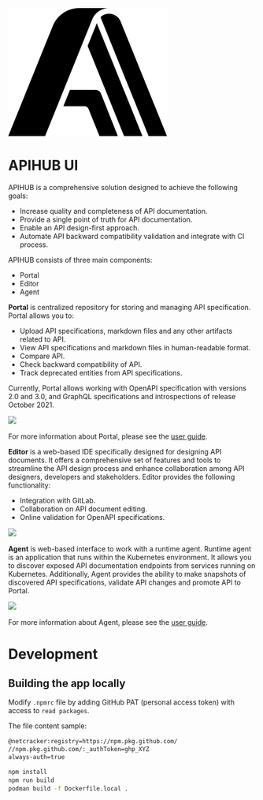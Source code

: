 <picture>
  <source media="(prefers-color-scheme: dark)" srcset="./docs/img/dark_mode_icon.svg">
  <img src="./docs/img/light_mode_icon.svg">
</picture>

# APIHUB UI

APIHUB is a comprehensive solution designed to achieve the following goals:

- Increase quality and completeness of API documentation.
- Provide a single point of truth for API documentation.
- Enable an API design-first approach.
- Automate API backward compatibility validation and integrate with CI process.

APIHUB consists of three main components:

- Portal
- Editor
- Agent

**Portal** is centralized repository for storing and managing API specification. Portal allows you to:

- Upload API specifications, markdown files and any other artifacts related to API.
- View API specifications and markdown files in human-readable format.
- Compare API.
- Check backward compatibility of API.
- Track deprecated entities from API specifications.

Currently, Portal allows working with OpenAPI specification with versions 2.0 and 3.0, and GraphQL specifications and introspections of release October 2021.

![](./docs/img/compare_operations.png)

For more information about Portal, please see the [user guide](./docs/Portal%20User%20Guide.md).

**Editor** is a web-based IDE specifically designed for designing API documents. It offers a comprehensive set of features and tools to streamline the API design process and enhance collaboration among API designers, developers and stakeholders. Editor provides the following functionality:

- Integration with GitLab.
- Collaboration on API document editing.
- Online validation for OpenAPI specifications.

![](./docs/img/api_design_in_editor.png)

**Agent** is web-based interface to work with a runtime agent. Runtime agent is an application that runs within the Kubernetes environment. It allows you to discover exposed API documentation endpoints from services running on Kubernetes. Additionally, Agent provides the ability to make snapshots of discovered API specifications, validate API changes and promote API to Portal.

![](./docs/img/discover_services.png)

For more information about Agent, please see the [user guide](./docs/Agent%20User%20Guide.md).

# Development

## Building the app locally

Modify `.npmrc` file by adding GitHub PAT (personal access token) with access to `read packages`.

The file content sample:

```
@netcracker:registry=https://npm.pkg.github.com/
//npm.pkg.github.com/:_authToken=ghp_XYZ
always-auth=true
```

```bash
npm install
npm run build
podman build -f Dockerfile.local .
```
